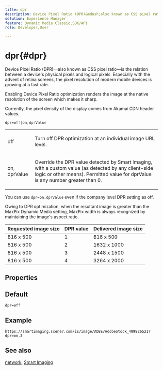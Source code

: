 ```yaml
---
title: dpr
description: Device Pixel Ratio (DPR)&mdash;also known as CSS pixel ratio&mdash;is the relation between a device's physical pixels and logical pixels.
solution: Experience Manager
feature: Dynamic Media Classic,SDK/API
role: Developer,User

---
```

# dpr{#dpr}

Device Pixel Ratio (DPR)&mdash;also known as CSS pixel ratio&mdash;is the relation between a device's physical pixels and logical pixels. Especially with the advent of retina screens, the pixel resolution of modern mobile devices is growing at a fast rate.

Enabling Device Pixel Ratio optimization renders the image at the native resolution of the screen which makes it sharp.

Currently, the pixel density of the display comes from Akamai CDN header values.

`dpr=off|on,dprValue`

<table id="simpletable_4CB26F72A56D4515B767C303F8E8A1CF"> 
 <tr class="strow"> 
  <td class="stentry"> <p> <span class="codeph"> <span class="varname"> off </span> </span> </p> </td> 
  <td class="stentry"> <p>Turn off DPR optimization at an individual image URL level. </p> </td> 
 </tr> 
 <tr class="strow"> 
  <td class="stentry"> <p> <span class="codeph"> <span class="varname"> on, dprValue </span> </span> </p> </td> 
  <td class="stentry"> <p>Override the DPR value detected by Smart Imaging, with a custom value (as detected by any client-side logic or other means). Permitted value for dprValue is any number greater than 0. </p> </td> 
 </tr> 
</table>


You can use `dpr=on,dprValue` even if the company level DPR setting as off.

Owing to DPR optimization, when the resultant image is greater than the MaxPix Dynamic Media setting, MaxPix width is always recognized by maintaining the image's aspect ratio.

| Requested image size | DPR value | Delivered image size |
|-|-|-|
|816 x 500 | 1 | 816 x 500 | 
|816 x 500 | 2 | 1632 x 1000 |
|816 x 500 | 3 | 2448 x 1500 |
|816 x 500 | 4 | 3264 x 2000 |

## Properties



## Default

`dpr=off`


## Example

`https://smartimaging.scene7.com/is/image/ADBE/AdobeStock_409826521?dpr=on,3`


## See also

[network](/help/aem-is-ir-api/is-api/http-ref/image-serving-api-ref/c-http-protocol-reference/c-command-reference/r-network.md), [Smart Imaging](https://experienceleague.adobe.com/docs/experience-manager-cloud-service/content/assets/dynamicmedia/imaging-faq.html?lang=en)